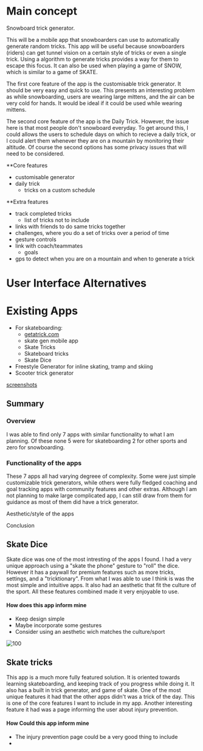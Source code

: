 # Main concept

Snowboard trick generator. 

This will be a mobile app that snowboarders can use to automatically generate random tricks. This app will be useful because snowboarders (riders) can get tunnel vision on a certain style of tricks or even a single trick. Using a algorithm to generate tricks provides a way for them to escape this focus. It can also be used when playing a game of SNOW, which is similar to a game of SKATE.

The first core feature of the app is the customisable trick generator. It should be very easy and quick to use. This presents an interesting problem as while snowboarding, users are wearing large mittens, and the air can be very cold for hands. It would be ideal if it could be used while wearing mittens. 

The second core feature of the app is the Daily Trick. However, the issue here is that most people don't snowboard everyday. To get around this, I could allows the users to schedule days on which to recieve a daily trick, or I could alert them whenever they are on a mountain by monitoring their altitude. Of course the second options has some privacy issues that will need to be considered.

**Core features
- customisable generator
- daily trick
	- tricks on a custom schedule

**Extra features
- track completed tricks
	- list of tricks not to include
- links with friends to do same tricks together
- challenges, where you do a set of tricks over a period of time
- gesture controls
- link with coach/teammates
	- goals
- gps to detect when you are on a mountain and when to generate a trick

# User Interface Alternatives



# Existing Apps

- For skateboarding: 
	- [getatrick.com](https://getatrick.com)
	- skate gen mobile app
	- Skate Tricks
	- Skateboard tricks
	- Skate Dice
- Freestyle Generator for inline skating, tramp and skiing
- Scooter trick generator

[screenshots]()

## Summary
### Overview
I was able to find only 7 apps with similar functionality to what I am planning. Of these none 5 were for skateboarding 2 for other sports and zero for snowboarding. 
### Functionality of the apps
These 7 apps all had varying degreee of complexity. Some were just simple customizable trick generators, while others were fully fledged coaching and goal tracking apps with community features and other extras. Although I am not planning to make large complicated app, I can still draw from them for guidance as most of them did have a trick generator. 

Aesthetic/style of the apps


Conclusion


## Skate Dice
Skate dice was one of the most intresting of the apps I found. I had a very unique approach using a "skate the phone" gesture to "roll" the dice. However it has a paywall for premium features such as more tricks, settings, and a "tricktionary".  From what I was able to use I think is was the most simple and intuitive apps. It also had an aesthetic that fit the culture of the sport. All these features combined made it very enjoyable to use. 

#### How does this app inform mine
- Keep design simple
- Maybe incorporate some gestures
- Consider using an aesthetic wich matches the culture/sport

![100](Screenshot_20220409-192630_Skate%20Dice.jpg)


## Skate tricks

This app is a much more fully featured solution. It is oriented towards learning skateboarding, and keeping track of you progress while doing it. It also has a built in trick generator, and game of skate. One of the most unique features it had that the other apps didn't was a trick of the day. This is one of the core features I want to include in my app. Another interesting feature it had was a page informing the user about injury prevention.

#### How Could this app inform mine
- The injury prevention page could be a very good thing to include
- 
